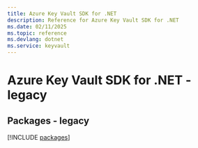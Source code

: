 ```yaml
---
title: Azure Key Vault SDK for .NET
description: Reference for Azure Key Vault SDK for .NET
ms.date: 02/11/2025
ms.topic: reference
ms.devlang: dotnet
ms.service: keyvault
---
```

# Azure Key Vault SDK for .NET - legacy
## Packages - legacy
[!INCLUDE [packages](key-vault-index.md)]